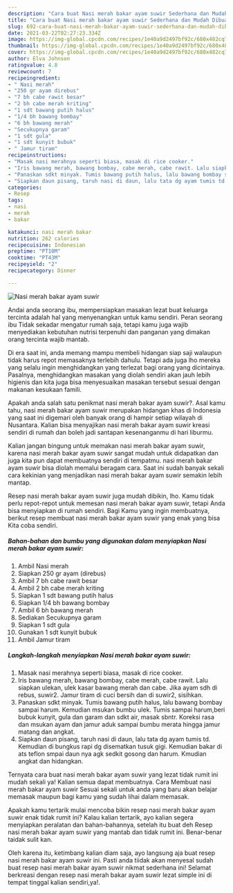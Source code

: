 ```yaml
---
description: "Cara buat Nasi merah bakar ayam suwir Sederhana dan Mudah Dibuat"
title: "Cara buat Nasi merah bakar ayam suwir Sederhana dan Mudah Dibuat"
slug: 692-cara-buat-nasi-merah-bakar-ayam-suwir-sederhana-dan-mudah-dibuat
date: 2021-03-22T02:27:23.334Z
image: https://img-global.cpcdn.com/recipes/1e40a9d2497bf92c/680x482cq70/nasi-merah-bakar-ayam-suwir-foto-resep-utama.jpg
thumbnail: https://img-global.cpcdn.com/recipes/1e40a9d2497bf92c/680x482cq70/nasi-merah-bakar-ayam-suwir-foto-resep-utama.jpg
cover: https://img-global.cpcdn.com/recipes/1e40a9d2497bf92c/680x482cq70/nasi-merah-bakar-ayam-suwir-foto-resep-utama.jpg
author: Elva Johnson
ratingvalue: 4.8
reviewcount: 7
recipeingredient:
- " Nasi merah"
- "250 gr ayam direbus"
- "7 bh cabe rawit besar"
- "2 bh cabe merah kriting"
- "1 sdt bawang putih halus"
- "1/4 bh bawang bombay"
- "6 bh bawang merah"
- "Secukupnya garam"
- "1 sdt gula"
- "1 sdt kunyit bubuk"
- " Jamur tiram"
recipeinstructions:
- "Masak nasi merahnya seperti biasa, masak di rice cooker."
- "Iris bawang merah, bawang bombay, cabe merah, cabe rawit. Lalu siapkan ulekan, ulek kasar bawang merah dan cabe. Jika ayam sdh di rebus, suwir2. Jamur tiram di cuci bersih dan di suwir2, sisihkan."
- "Panaskan sdkt minyak. Tumis bawang putih halus, lalu bawang bombay sampai harum. Kemudian msukan bumbu ulek. Tumis sampai harum,beri bubuk kunyit, gula dan garam dan sdkt air, masak sbntr. Koreksi rasa dan msukan ayam dan jamur aduk sampai bumbu merata hingga jamur matang dan angkat."
- "Siapkan daun pisang, taruh nasi di daun, lalu tata dg ayam tumis td. Kemudian di bungkus rapi dg disematkan tusuk gigi. Kemudian bakar di ats teflon smpai daun nya agk sedkit gosong dan harum. Kmudian angkat dan hidangkan."
categories:
- Resep
tags:
- nasi
- merah
- bakar

katakunci: nasi merah bakar 
nutrition: 262 calories
recipecuisine: Indonesian
preptime: "PT10M"
cooktime: "PT43M"
recipeyield: "2"
recipecategory: Dinner

---
```



![Nasi merah bakar ayam suwir](https://img-global.cpcdn.com/recipes/1e40a9d2497bf92c/680x482cq70/nasi-merah-bakar-ayam-suwir-foto-resep-utama.jpg)

Andai anda seorang ibu, mempersiapkan masakan lezat buat keluarga tercinta adalah hal yang menyenangkan untuk kamu sendiri. Peran seorang ibu Tidak sekadar mengatur rumah saja, tetapi kamu juga wajib menyediakan kebutuhan nutrisi terpenuhi dan panganan yang dimakan orang tercinta wajib mantab.

Di era  saat ini, anda memang mampu membeli hidangan siap saji walaupun tidak harus repot memasaknya terlebih dahulu. Tetapi ada juga lho mereka yang selalu ingin menghidangkan yang terlezat bagi orang yang dicintainya. Pasalnya, menghidangkan masakan yang diolah sendiri akan jauh lebih higienis dan kita juga bisa menyesuaikan masakan tersebut sesuai dengan makanan kesukaan famili. 



Apakah anda salah satu penikmat nasi merah bakar ayam suwir?. Asal kamu tahu, nasi merah bakar ayam suwir merupakan hidangan khas di Indonesia yang saat ini digemari oleh banyak orang di hampir setiap wilayah di Nusantara. Kalian bisa menyajikan nasi merah bakar ayam suwir kreasi sendiri di rumah dan boleh jadi santapan kesenanganmu di hari liburmu.

Kalian jangan bingung untuk memakan nasi merah bakar ayam suwir, karena nasi merah bakar ayam suwir sangat mudah untuk didapatkan dan juga kita pun dapat membuatnya sendiri di tempatmu. nasi merah bakar ayam suwir bisa diolah memalui beragam cara. Saat ini sudah banyak sekali cara kekinian yang menjadikan nasi merah bakar ayam suwir semakin lebih mantap.

Resep nasi merah bakar ayam suwir juga mudah dibikin, lho. Kamu tidak perlu repot-repot untuk memesan nasi merah bakar ayam suwir, tetapi Anda bisa menyiapkan di rumah sendiri. Bagi Kamu yang ingin membuatnya, berikut resep membuat nasi merah bakar ayam suwir yang enak yang bisa Kita coba sendiri.

<!--inarticleads1-->

##### Bahan-bahan dan bumbu yang digunakan dalam menyiapkan Nasi merah bakar ayam suwir:

1. Ambil  Nasi merah
1. Siapkan 250 gr ayam (direbus)
1. Ambil 7 bh cabe rawit besar
1. Ambil 2 bh cabe merah kriting
1. Siapkan 1 sdt bawang putih halus
1. Siapkan 1/4 bh bawang bombay
1. Ambil 6 bh bawang merah
1. Sediakan Secukupnya garam
1. Siapkan 1 sdt gula
1. Gunakan 1 sdt kunyit bubuk
1. Ambil  Jamur tiram




<!--inarticleads2-->

##### Langkah-langkah menyiapkan Nasi merah bakar ayam suwir:

1. Masak nasi merahnya seperti biasa, masak di rice cooker.
1. Iris bawang merah, bawang bombay, cabe merah, cabe rawit. Lalu siapkan ulekan, ulek kasar bawang merah dan cabe. Jika ayam sdh di rebus, suwir2. Jamur tiram di cuci bersih dan di suwir2, sisihkan.
1. Panaskan sdkt minyak. Tumis bawang putih halus, lalu bawang bombay sampai harum. Kemudian msukan bumbu ulek. Tumis sampai harum,beri bubuk kunyit, gula dan garam dan sdkt air, masak sbntr. Koreksi rasa dan msukan ayam dan jamur aduk sampai bumbu merata hingga jamur matang dan angkat.
1. Siapkan daun pisang, taruh nasi di daun, lalu tata dg ayam tumis td. Kemudian di bungkus rapi dg disematkan tusuk gigi. Kemudian bakar di ats teflon smpai daun nya agk sedkit gosong dan harum. Kmudian angkat dan hidangkan.




Ternyata cara buat nasi merah bakar ayam suwir yang lezat tidak rumit ini mudah sekali ya! Kalian semua dapat membuatnya. Cara Membuat nasi merah bakar ayam suwir Sesuai sekali untuk anda yang baru akan belajar memasak maupun bagi kamu yang sudah lihai dalam memasak.

Apakah kamu tertarik mulai mencoba bikin resep nasi merah bakar ayam suwir enak tidak rumit ini? Kalau kalian tertarik, ayo kalian segera menyiapkan peralatan dan bahan-bahannya, setelah itu buat deh Resep nasi merah bakar ayam suwir yang mantab dan tidak rumit ini. Benar-benar taidak sulit kan. 

Oleh karena itu, ketimbang kalian diam saja, ayo langsung aja buat resep nasi merah bakar ayam suwir ini. Pasti anda tiidak akan menyesal sudah buat resep nasi merah bakar ayam suwir nikmat sederhana ini! Selamat berkreasi dengan resep nasi merah bakar ayam suwir lezat simple ini di tempat tinggal kalian sendiri,ya!.

